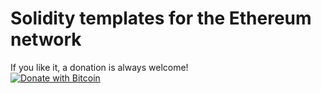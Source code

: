 # Solidity templates for the Ethereum network

If you like it, a donation is always welcome!<br/>
[![Donate with Bitcoin](https://en.cryptobadges.io/badge/big/37wP5rdaFgtHrEQ44M5Tntyeb9nChd8jC4)](https://en.cryptobadges.io/donate/37wP5rdaFgtHrEQ44M5Tntyeb9nChd8jC4)
